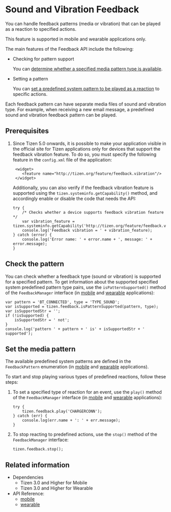 # Sound and Vibration Feedback

You can handle feedback patterns (media or vibration) that can be played as a reaction to specified actions.

This feature is supported in mobile and wearable applications only.

The main features of the Feedback API include the following:

- Checking for pattern support

  You can [determine whether a specified media pattern type is available](#checking-the-pattern).

- Setting a pattern

  You can [set a predefined system pattern to be played as a reaction](#setting-the-media-pattern) to specific actions.

Each feedback pattern can have separate media files of sound and vibration type. For example, when receiving a new email message, a predefined sound and vibration feedback pattern can be played.

## Prerequisites

1. Since Tizen 5.0 onwards, it is possible to make your application visible in the official site for Tizen applications only for devices that support the feedback vibration feature. To do so, you must specify the following feature in the `config.xml` file of the application:

   ```
    <widget>
       <feature name="http://tizen.org/feature/feedback.vibration"/>
    </widget>
   ```

    Additionally, you can also verify if the feedback vibration feature is supported using the `tizen.systeminfo.getCapability()` method, and accordingly enable or disable the code that needs the API:

    ```
    try {
        /* Checks whether a device supports feedback vibration feature */
        var vibration_feature = tizen.systeminfo.getCapability('http://tizen.org/feature/feedback.vibration');
        console.log('Feedback vibration = ' + vibration_feature);
    } catch (error) {
        console.log('Error name: ' + error.name + ', message: ' + error.message);
    }
    ```

## Check the pattern

You can check whether a feedback type (sound or vibration) is supported for a specified pattern. To get information about the supported specified system predefined pattern type pairs, use the `isPatternSupported()` method of the `FeedbackManager` interface (in [mobile](../../api/latest/device_api/mobile/tizen/feedback.html#FeedbackManager) and [wearable](../../api/latest/device_api/wearable/tizen/feedback.html#FeedbackManager) applications):

```
var pattern = 'BT_CONNECTED', type = 'TYPE_SOUND';
var isSupported = tizen.feedback.isPatternSupported(pattern, type);
var isSupportedStr = '';
if (!isSupported) {
    isSupportedStr = ' not';
}
console.log('pattern ' + pattern + ' is' + isSupportedStr + ' supported');
```

## Set the media pattern

The available predefined system patterns are defined in the `FeedbackPattern` enumeration (in [mobile](../../api/latest/device_api/mobile/tizen/feedback.html#FeedbackPattern) and [wearable](../../api/latest/device_api/wearable/tizen/feedback.html#FeedbackPattern) applications).

To start and stop playing various types of predefined reactions, follow these steps:

1. To set a specified type of reaction for an event, use the `play()` method of the `FeedbackManager` interface (in [mobile](../../api/latest/device_api/mobile/tizen/feedback.html#FeedbackManager) and [wearable](../../api/latest/device_api/wearable/tizen/feedback.html#FeedbackManager) applications):

   ```
   try {
       tizen.feedback.play('CHARGERCONN');
   } catch (err) {
       console.log(err.name + ': ' + err.message);
   }
   ```

2. To stop reacting to predefined actions, use the `stop()` method of the `FeedbackManager` interface:

   ```
   tizen.feedback.stop();
   ```

## Related information
* Dependencies   
   - Tizen 3.0 and Higher for Mobile
   - Tizen 3.0 and Higher for Wearable
* API Reference:
  - [mobile](../../api/latest/device_api/mobile/tizen/feedback.html)
  - [wearable](../../api/latest/device_api/wearable/tizen/feedback.html)
